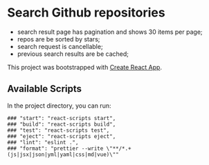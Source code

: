 # Search Github repositories

- search result page has pagination and shows 30 items per page;
- repos are be sorted by stars;
- search request is cancellable;
- previous search results are be cached;

This project was bootstrapped with [Create React App](https://github.com/facebook/create-react-app).

## Available Scripts

In the project directory, you can run:

    ### "start": "react-scripts start",
    ### "build": "react-scripts build",
    ### "test": "react-scripts test",
    ### "eject": "react-scripts eject",
    ### "lint": "eslint .",
    ### "format": "prettier --write \"**/*.+(js|jsx|json|yml|yaml|css|md|vue)\""
